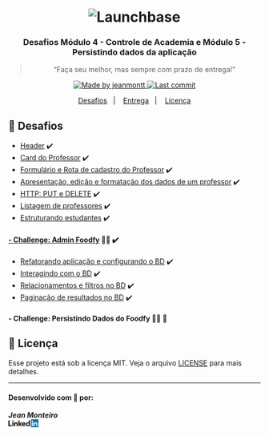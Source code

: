 <h1 align="center">
    <img alt="Launchbase" src="https://storage.googleapis.com/golden-wind/bootcamp-launchbase/logo.png" width="400px" />
</h1>

<h3 align="center">
  Desafios Módulo 4 - Controle de Academia e Módulo 5 - Persistindo dados da aplicação
</h3>

<blockquote align="center">“Faça seu melhor, mas sempre com prazo de entrega!”</blockquote>

<p align="center">

  <a href="https://github.com/jeanmontt">
    <img alt="Made by jeanmontt" src="https://img.shields.io/badge/made%20by-jeanmontt-blue">
  </a>

  <a href="https://github.com/jeanmontt/launchbase/commits/master" >
    <img alt="Last commit" src="https://img.shields.io/github/last-commit/jeanmontt/launchbase">
  </a>

</p>

<p align="center">
  <a href="#rocket-desafios">Desafios</a>&nbsp;&nbsp;&nbsp;|&nbsp;&nbsp;&nbsp;
  <a href="#calendar-entrega">Entrega</a>&nbsp;&nbsp;&nbsp;|&nbsp;&nbsp;&nbsp; 
  <a href="#memo-licença">Licença</a>
</p>

## :rocket: Desafios

- [Header](https://github.com/jeanmontt/launchbase/tree/master/fase_03/01_controle_de_academia/desafio_04-1_header) ✔️
- [Card do Professor](https://github.com/jeanmontt/launchbase/tree/master/fase_03/01_controle_de_academia/desafio_4-2_card_do_professor) ✔️
- [Formulário e Rota de cadastro do Professor](https://github.com/jeanmontt/launchbase/tree/master/fase_03/01_controle_de_academia/desafio_4-3_formulario_e_rota_de_cadastro_do_professor) ✔️
- [Apresentação, edição e formatação dos dados de um professor](https://github.com/jeanmontt/launchbase/tree/master/fase_03/01_controle_de_academia/desafio_4-4_apresentacao_edicao_formata%C3%A7%C3%A3o_dos_dados_do_professor) ✔️
- [HTTP: PUT e DELETE](https://github.com/jeanmontt/launchbase/tree/master/fase_03/01_controle_de_academia/desafio_4-5_http_put_delete) ✔️
- [Listagem de professores](https://github.com/jeanmontt/launchbase/tree/master/fase_03/01_controle_de_academia/desafio_4-6_listagem_de_professores) ✔️
- [Estruturando estudantes](https://github.com/jeanmontt/launchbase/tree/master/fase_03/01_controle_de_academia/desafio_4-7_estruturando_estudantes) ✔️

#### [- Challenge: Admin Foodfy](https://github.com/jeanmontt/foodfy/tree/master/03_challenge-admin-foodfy) 👨‍🍳️ ✔️

- [Refatorando aplicação e configurando o BD](https://github.com/jeanmontt/launchbase/tree/master/fase_03/01_controle_de_academia/desafio_5-1_refatorando_aplicacao_e_config_bd) ✔️
- [Interagindo com o BD](https://github.com/jeanmontt/launchbase/tree/master/fase_03/01_controle_de_academia/desafio_5-2_interagindo_com_bd) ✔️
- [Relacionamentos e filtros no BD](https://github.com/jeanmontt/launchbase/tree/master/fase_03/01_controle_de_academia/desafio_5-3_relacionamentos_e_filtros_no_bd) ✔️
- [Paginação de resultados no BD](https://github.com/jeanmontt/launchbase/tree/master/fase_03/01_controle_de_academia/desafio_5-4_paginacao_de_resultados_bd) ✔️

#### - Challenge: Persistindo Dados do Foodfy 👨‍🍳️ 🚧️

## :memo: Licença

Esse projeto está sob a licença MIT. Veja o arquivo [LICENSE](/LICENSE) para mais detalhes.

---

#### Desenvolvido com 💙️ por:

***Jean Monteiro*** 
<br/> 
<a href="https://www.linkedin.com/in/jeanmont/">
<img src="https://raw.githubusercontent.com/jeanmontt/NLW-1.0/master/public/assets/linkedin.png">
</a>